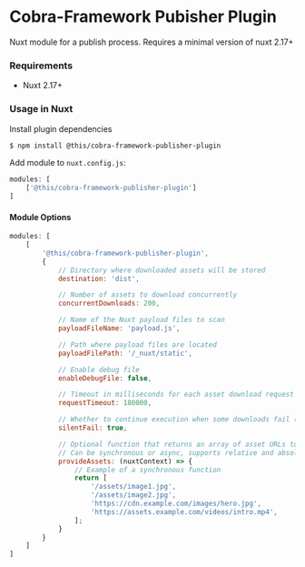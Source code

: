 # Cobra-Framework Pubisher Plugin

Nuxt module for a publish process. Requires a minimal version of nuxt 2.17+

### Requirements

* Nuxt 2.17+

### Usage in Nuxt

Install plugin dependencies

```bash
$ npm install @this/cobra-framework-publisher-plugin
```

Add module to `nuxt.config.js`:

```js
modules: [
    ['@this/cobra-framework-publisher-plugin']
]
```

#### Module Options

```js
modules: [
    [
        '@this/cobra-framework-publisher-plugin',
        {
            // Directory where downloaded assets will be stored
            destination: 'dist',

            // Number of assets to download concurrently
            concurrentDownloads: 200,

            // Name of the Nuxt payload files to scan
            payloadFileName: 'payload.js',

            // Path where payload files are located
            payloadFilePath: '/_nuxt/static',

            // Enable debug file
            enableDebugFile: false,

            // Timeout in milliseconds for each asset download request (default: 3 minutes)
            requestTimeout: 180000,

            // Whether to continue execution when some downloads fail (true) or throw an error (false)
            silentFail: true,

            // Optional function that returns an array of asset URLs to always download
            // Can be synchronous or async, supports relative and absolute URLs
            provideAssets: (nuxtContext) => {
                // Example of a synchronous function
                return [
                    '/assets/image1.jpg',
                    '/assets/image2.jpg',
                    'https://cdn.example.com/images/hero.jpg',
                    'https://assets.example.com/videos/intro.mp4',
                ];
            }
        }
    ]
]
```
